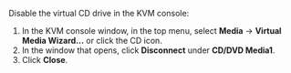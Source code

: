 Disable the virtual CD drive in the KVM console:

1. In the KVM console window, in the top menu, select **Media** → **Virtual Media Wizard...** or click the CD icon.
1. In the window that opens, click **Disconnect** under **CD/DVD Media1**.
1. Click **Close**.